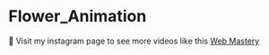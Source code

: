 # Flower_Animation
💙 Visit my instagram page to see more videos like this [Web Mastery](https://www.instagram.com/web_mastery03/)
